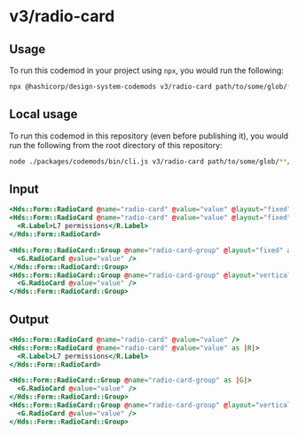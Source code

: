 # v3/radio-card

## Usage

To run this codemod in your project using `npx`, you would run the following:

```bash
npx @hashicorp/design-system-codemods v3/radio-card path/to/some/glob/**/*.hbs
```

## Local usage

To run this codemod in this repository (even before publishing it), you would run the following from the root directory of this repository:

```bash
node ./packages/codemods/bin/cli.js v3/radio-card path/to/some/glob/**/*.hbs
```

## Input

```hbs
<Hds::Form::RadioCard @name="radio-card" @value="value" @layout="fixed" />
<Hds::Form::RadioCard @name="radio-card" @value="value" @layout="fixed" as |R|>
  <R.Label>L7 permissions</R.Label>
</Hds::Form::RadioCard>

<Hds::Form::RadioCard::Group @name="radio-card-group" @layout="fixed" as |G|>
  <G.RadioCard @value="value" />
</Hds::Form::RadioCard::Group>
<Hds::Form::RadioCard::Group @name="radio-card-group" @layout="vertical" as |G|>
  <G.RadioCard @value="value" />
</Hds::Form::RadioCard::Group>
```

## Output

```hbs
<Hds::Form::RadioCard @name="radio-card" @value="value" />
<Hds::Form::RadioCard @name="radio-card" @value="value" as |R|>
  <R.Label>L7 permissions</R.Label>
</Hds::Form::RadioCard>

<Hds::Form::RadioCard::Group @name="radio-card-group" as |G|>
  <G.RadioCard @value="value" />
</Hds::Form::RadioCard::Group>
<Hds::Form::RadioCard::Group @name="radio-card-group" @layout="vertical" as |G|>
  <G.RadioCard @value="value" />
</Hds::Form::RadioCard::Group>
```
